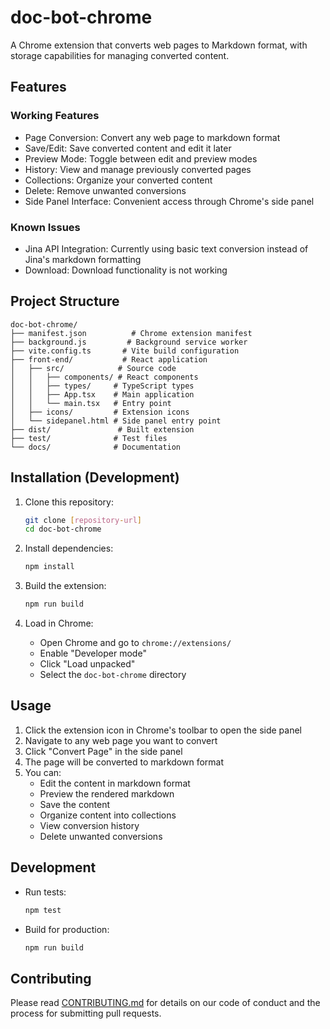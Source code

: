 # doc-bot-chrome

A Chrome extension that converts web pages to Markdown format, with storage capabilities for managing converted content.

## Features

### Working Features
- Page Conversion: Convert any web page to markdown format
- Save/Edit: Save converted content and edit it later
- Preview Mode: Toggle between edit and preview modes
- History: View and manage previously converted pages
- Collections: Organize your converted content
- Delete: Remove unwanted conversions
- Side Panel Interface: Convenient access through Chrome's side panel

### Known Issues
- Jina API Integration: Currently using basic text conversion instead of Jina's markdown formatting
- Download: Download functionality is not working

## Project Structure

```
doc-bot-chrome/
├── manifest.json          # Chrome extension manifest
├── background.js         # Background service worker
├── vite.config.ts       # Vite build configuration
├── front-end/           # React application
│   ├── src/            # Source code
│   │   ├── components/ # React components
│   │   ├── types/     # TypeScript types
│   │   ├── App.tsx    # Main application
│   │   └── main.tsx   # Entry point
│   ├── icons/         # Extension icons
│   └── sidepanel.html # Side panel entry point
├── dist/               # Built extension
├── test/              # Test files
└── docs/              # Documentation
```

## Installation (Development)

1. Clone this repository:
   ```bash
   git clone [repository-url]
   cd doc-bot-chrome
   ```

2. Install dependencies:
   ```bash
   npm install
   ```

3. Build the extension:
   ```bash
   npm run build
   ```

4. Load in Chrome:
   - Open Chrome and go to `chrome://extensions/`
   - Enable "Developer mode"
   - Click "Load unpacked"
   - Select the `doc-bot-chrome` directory

## Usage

1. Click the extension icon in Chrome's toolbar to open the side panel
2. Navigate to any web page you want to convert
3. Click "Convert Page" in the side panel
4. The page will be converted to markdown format
5. You can:
   - Edit the content in markdown format
   - Preview the rendered markdown
   - Save the content
   - Organize content into collections
   - View conversion history
   - Delete unwanted conversions

## Development

- Run tests:
  ```bash
  npm test
  ```

- Build for production:
  ```bash
  npm run build
  ```

## Contributing

Please read [CONTRIBUTING.md](./CONTRIBUTING.md) for details on our code of conduct and the process for submitting pull requests.
